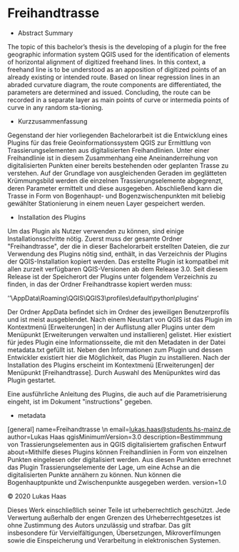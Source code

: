 # Freihandtrasse

- Abstract Summary

The topic of this bachelor’s thesis is the developing of a plugin for the free geographic information system QGIS used for the identification of elements of horizontal alignment of digitized freehand lines. In this context, a freehand line is to be understood as an apposition of digitized points of an already existing or intended route. Based on linear regression lines in an abraded curvature diagram, the route components are differentiated, the parameters are determined and issued. Concluding, the route can be recorded in a separate layer as main points of curve or intermedia points of curve in any random sta-tioning.

- Kurzzusammenfassung

Gegenstand der hier vorliegenden Bachelorarbeit ist die Entwicklung eines Plugins für das freie Geoinformationssystem QGIS zur Ermittlung von Trassierungselementen aus digitalisierten Freihandlinien. Unter einer Freihandlinie ist in diesem Zusammenhang eine Aneinanderreihung von digitalisierten Punkten einer bereits bestehenden oder geplanten Trasse zu verstehen. Auf der Grundlage von ausgleichenden Geraden im geglätteten Krümmungsbild werden die einzelnen Trassierungselemente abgegrenzt, deren Parameter ermittelt und diese ausgegeben. Abschließend kann die Trasse in Form von Bogenhaupt- und Bogenzwischenpunkten mit beliebig gewählter Stationierung in einem neuen Layer gespeichert werden. 

- Installation des Plugins

Um das Plugin als Nutzer verwenden zu können, sind einige Installationsschritte nötig.
Zuerst muss der gesamte Ordner "Freihandtrasse", der die in dieser Bachelorarbeit erstellten Dateien, die zur Verwendung des Plugins nötig sind, enthält, in das Verzeichnis der Plugins der QGIS-Installation kopiert werden. Das erstellte Plugin ist kompatibel mit allen zurzeit verfügbaren QGIS-Versionen ab dem Release 3.0. Seit diesem Release ist der Speicherort der Plugins unter folgendem Verzeichnis zu finden, in das der Ordner Freihandtrasse kopiert werden muss:

‘‘\AppData\Roaming\QGIS\QGIS3\profiles\default\python\plugins‘

Der Ordner AppData befindet sich im Ordner des jeweiligen Benutzerprofils und ist meist ausgeblendet.
Nach einem Neustart von QGIS ist das Plugin im Kontextmenü [Erweiterungen] in der Auflistung aller Plugins unter dem Menüpunkt [Erweiterungen verwalten und installieren] gelistet. Hier existiert für jedes Plugin eine Informationsseite, die mit den Metadaten in der Datei metadata.txt gefüllt ist. Neben den Informationen zum Plugin und dessen Entwickler existiert hier die Möglichkeit, das Plugin zu installieren. Nach der Installation des Plugins erscheint im Kontextmenü [Erweiterungen] der Menüpunkt [Freihandtrasse]. Durch Auswahl des Menüpunktes wird das Plugin gestartet. 

Eine ausführliche Anleitung des Plugins, die auch auf die Parametrisierung eingeht, ist im Dokument "instructions" gegeben. 

- metadata

[general]
name=Freihandtrasse \n
email=lukas.haas@students.hs-mainz.de 
author=Lukas Haas
qgisMinimumVersion=3.0
description=Bestimmmung von Trassierungselementen aus in QGIS digitalisiertem grafischen Entwurf
about=Mithilfe dieses Plugins können Freihandlinien in Form von einzelnen Punkten eingelesen oder digitalisiert werden. Aus diesen Punkten errechnet das Plugin Trassierungselemente der Lage, um eine Achse an die digitalisierten Punkte annähern zu können. Nun können die Bogenhauptpunkte und Zwischenpunkte ausgegeben werden.
version=1.0

© 2020 Lukas Haas

Dieses Werk einschließlich seiner Teile ist urheberrechtlich geschützt. Jede Verwertung außerhalb der engen Grenzen des Urheberrechtgesetzes ist ohne Zustimmung des Autors unzulässig und strafbar. Das gilt insbesondere für Vervielfältigungen, Übersetzungen, Mikroverfilmungen sowie die Einspeicherung und Verarbeitung in elektronischen Systemen.
